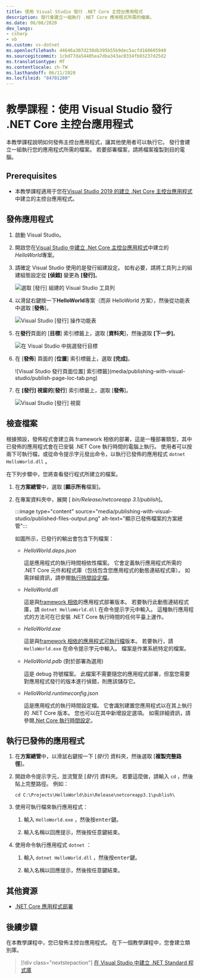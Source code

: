 ```yaml
---
title: 使用 Visual Studio 發行 .NET Core 主控台應用程式
description: 發行會建立一組執行 .NET Core 應用程式所需的檔案。
ms.date: 06/08/2020
dev_langs:
- csharp
- vb
ms.custom: vs-dotnet
ms.openlocfilehash: 44646a307d230db395b55b9dec5acfd168605940
ms.sourcegitcommit: 1cbd77da54405ea7dba343ac0334fb03237d25d2
ms.translationtype: MT
ms.contentlocale: zh-TW
ms.lasthandoff: 06/11/2020
ms.locfileid: "84701280"
---
```

# <a name="tutorial-publish-a-net-core-console-application-using-visual-studio"></a>教學課程：使用 Visual Studio 發行 .NET Core 主控台應用程式

本教學課程說明如何發佈主控台應用程式，讓其他使用者可以執行它。 發行會建立一組執行您的應用程式所需的檔案。 若要部署檔案，請將檔案複製到目的電腦。

## <a name="prerequisites"></a>Prerequisites

- 本教學課程適用于您在[Visual Studio 2019 的建立 .Net Core 主控台應用程式](with-visual-studio.md)中建立的主控台應用程式。

## <a name="publish-the-app"></a>發佈應用程式

1. 啟動 Visual Studio。

1. 開啟您在[Visual Studio 中建立 .Net Core 主控台應用程式](with-visual-studio.md)中建立的*HelloWorld*專案。

1. 請確定 Visual Studio 使用的是發行組建設定。 如有必要，請將工具列上的組建組態設定從 **[偵錯]** 變更為 **[發行]**。

   ![選取 [發行] 組建的 Visual Studio 工具列](media/publishing-with-visual-studio/visual-studio-toolbar-release.png)

1. 以滑鼠右鍵按一下**HelloWorld**專案（而非 HelloWorld 方案），然後從功能表中選取 [**發佈**]。

   ![Visual Studio [發行] 操作功能表](media/publishing-with-visual-studio/publish-context-menu.png)

1. 在**發行**頁面的 [**目標**] 索引標籤上，選取 [**資料夾**]，然後選取 **[下一步]**。

   ![在 Visual Studio 中挑選發行目標](media/publishing-with-visual-studio/pick-publish-target.png)

1. 在 [**發佈**] 頁面的 [**位置**] 索引標籤上，選取 **[完成]**。

   ![Visual Studio 發行頁面位置] 索引標籤](media/publishing-with-visual-studio/publish-page-loc-tab.png)

1. 在 **[發行] 視窗的**[**發行**] 索引標籤上，選取 [**發佈**]。

   ![Visual Studio [發行] 視窗](media/publishing-with-visual-studio/publish-page.png)

## <a name="inspect-the-files"></a>檢查檔案

根據預設，發佈程式會建立與 framework 相依的部署，這是一種部署類型，其中已發佈的應用程式會在已安裝 .NET Core 執行時間的電腦上執行。 使用者可以按兩下可執行檔，或從命令提示字元發出命令，以執行已發佈的應用程式 `dotnet HelloWorld.dll` 。

在下列步驟中，您將查看發行程式所建立的檔案。

1. 在**方案總管**中，選取 [**顯示所有**檔案]。

1. 在專案資料夾中，展開 [ *bin/Release/netcoreapp 3.1/publish*]。

   :::image type="content" source="media/publishing-with-visual-studio/published-files-output.png" alt-text="顯示已發佈檔案的方案總管":::

   如圖所示，已發行的輸出會包含下列檔案：

   * *HelloWorld.deps.json*

      這是應用程式的執行時間相依性檔案。 它會定義執行應用程式所需的 .NET Core 元件和程式庫（包括包含您應用程式的動態連結程式庫）。 如需詳細資訊，請參閱[執行時間設定檔](https://github.com/dotnet/cli/blob/85ca206d84633d658d7363894c4ea9d59e515c1a/Documentation/specs/runtime-configuration-file.md)。

   * *HelloWorld.dll*

      這是與[framework 相依](../deploying/deploy-with-cli.md#framework-dependent-deployment)的應用程式部署版本。 若要執行此動態連結程式庫，請 `dotnet HelloWorld.dll` 在命令提示字元中輸入。 這種執行應用程式的方法可在已安裝 .NET Core 執行時間的任何平臺上運作。

   * *HelloWorld.exe*

      這是與[framework 相依的應用程式可執行檔](../deploying/deploy-with-cli.md#framework-dependent-executable)版本。 若要執行，請 `HelloWorld.exe` 在命令提示字元中輸入。 檔案是作業系統特定的檔案。

   * *HelloWorld.pdb* (對於部署為選用)

      這是 debug 符號檔案。 此檔案不需要隨您的應用程式部署，但當您需要對應用程式發行的版本進行偵錯，則應該儲存它。

   * *HelloWorld.runtimeconfig.json*

      這是應用程式的執行時間設定檔。 它會識別建置您應用程式以在其上執行的 .NET Core 版本。 您也可以在其中新增設定選項。 如需詳細資訊，請參閱[.Net Core 執行時間設定](../run-time-config/index.md#runtimeconfigjson)。

## <a name="run-the-published-app"></a>執行已發佈的應用程式

1. 在**方案總管**中，以滑鼠右鍵按一下 [*發行*] 資料夾，然後選取 [**複製完整路徑**]。

1. 開啟命令提示字元，並流覽至 [*發行*] 資料夾。 若要這麼做，請輸入 `cd` ，然後貼上完整路徑。 例如：

   ```
   cd C:\Projects\HelloWorld\bin\Release\netcoreapp3.1\publish\
   ```

1. 使用可執行檔來執行應用程式：

   1. 輸入 `HelloWorld.exe` ，然後按<kbd>enter</kbd>鍵。

   1. 輸入名稱以回應提示，然後按任意鍵結束。

1. 使用命令執行應用程式 `dotnet` ：

   1. 輸入 `dotnet HelloWorld.dll` ，然後按<kbd>enter</kbd>鍵。

   1. 輸入名稱以回應提示，然後按任意鍵結束。

## <a name="additional-resources"></a>其他資源

- [.NET Core 應用程式部署](../deploying/index.md)

## <a name="next-steps"></a>後續步驟

在本教學課程中，您已發佈主控台應用程式。 在下一個教學課程中，您會建立類別庫。

> [!div class="nextstepaction"]
> [在 Visual Studio 中建立 .NET Standard 程式庫](library-with-visual-studio.md)
